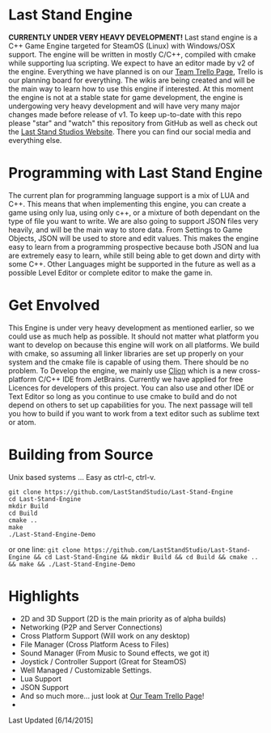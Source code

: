 # Last Stand Engine 

**CURRENTLY UNDER VERY HEAVY DEVELOPMENT!** Last stand engine is a C++ Game Engine targeted for SteamOS (Linux) with Windows/OSX support. The engine will be written in mostly C/C++, compiled with cmake while supporting lua scripting. We expect to have an editor made by v2 of the engine. Everything we have planned is on our [Team Trello Page](https://trello.com/b/t2C62QjU/laststandengine-c), Trello is our planning board for everything. The wikis are being created and will be the main way to learn how to use this engine if interested. At this moment the engine is not at a stable state for game development, the engine is undergowing very heavy development and will have very many major changes made before release of v1. To keep up-to-date with this repo please "star" and "watch" this repository from GitHub as well as check out the [Last Stand Studios Website](http://laststandstudio.com). There you can find our social media and everything else.

# Programming with Last Stand Engine
The current plan for programming language support is a mix of LUA and C++. This means that when implementing this engine, you can create a game using only lua, using only c++, or a mixture of both dependant on the type of file you want to write. We are also going to support JSON files very heavily, and will be the main way to store data. From Settings to Game Objects, JSON will be used to store and edit values. This makes the engine easy to learn from a programming prospective because both JSON and lua are extremely easy to learn, while still being able to get down and dirty with some C++. Other Languages might be supported in the future as well as a possible Level Editor or complete editor to make the game in.

# Get Envolved
This Engine is under very heavy development as mentioned earlier, so we could use as much help as possible. It should not matter what platform you want to develop on because this engine will work on all platforms. We build with cmake, so assuming all linker libraries are set up properly on your system and the cmake file is capable of using them. There should be no problem. To Develop the engine, we mainly use [Clion]() which is a new cross-platform C/C++ IDE from JetBrains. Currently we have applied for free Licences for developers of this project. You can also use and other IDE or Text Editor so long as you continue to use cmake to build and do not depend on others to set up capabilities for you. The next passage will tell you how to build if you want to work from a text editor such as sublime text or atom.

# Building from Source
Unix based systems ... Easy as ctrl-c, ctrl-v.
```
git clone https://github.com/LastStandStudio/Last-Stand-Engine
cd Last-Stand-Engine
mkdir Build
cd Build
cmake ..
make
./Last-Stand-Engine-Demo
```

or one line:
`git clone https://github.com/LastStandStudio/Last-Stand-Engine && cd Last-Stand-Engine && mkdir Build && cd Build && cmake .. && make && ./Last-Stand-Engine-Demo`

# Highlights

* 2D and 3D Support (2D is the main priority as of alpha builds)
* Networking (P2P and Server Connections)
* Cross Platform Support (Will work on any desktop)
* File Manager (Cross Platform Acess to Files)
* Sound Manager (From Music to Sound effects, we got it)
* Joystick / Controller Support (Great for SteamOS)
* Well Managed / Customizable Settings.
* Lua Support
* JSON Support
* And so much more... just look at [Our Team Trello Page](https://trello.com/b/t2C62QjU/laststandengine-c)!
* 


Last Updated [6/14/2015]
